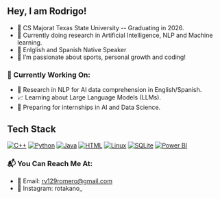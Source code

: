 ## Hey, I am Rodrigo!


- 🔭 CS Majorat Texas State University -- Graduating in 2026.
- 🌱 Currently doing research in Artificial Intelligence, NLP and Machine learning.
- 👯 Enlglish and Spanish Native Speaker
- 🤔 I’m passionate about sports, personal growth and coding!

### 🚧 Currently Working On:
- 🔬 Research in NLP for AI data comprehension in English/Spanish.  
- 📈 Learning about Large Language Models (LLMs).  
- 🎯 Preparing for internships in AI and Data Science.



## Tech Stack

[![C++](https://img.shields.io/badge/C%2B%2B-orange?logo=c%2B%2B&logoColor=white)](https://isocpp.org/)
[![Python](https://img.shields.io/badge/PYTHON-blue?logo=python&logoColor=white)](https://www.python.org/)
[![Java](https://img.shields.io/badge/java-red?logo=java&logoColor=white)](https://www.java.com/)
[![HTML](https://img.shields.io/badge/HTML-yellow?logo=html5&logoColor=white)](https://developer.mozilla.org/en-US/docs/Web/HTML)
[![Linux](https://img.shields.io/badge/LINUX-green?logo=linux&logoColor=white)](https://www.kernel.org/)
[![SQLite](https://img.shields.io/badge/SQLite-grey?logo=sqlite&logoColor=white)](https://www.sqlite.org/index.html)
[![Power BI](https://img.shields.io/badge/POWERBI-black?logo=powerbi&logoColor=white)](https://powerbi.microsoft.com/)

### 📬 You Can Reach Me At:
- 📧 Email: rv129romero@gmail.com
- 💼 Instagram: rotakano_  
